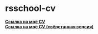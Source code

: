 # rsschool-cv

[**Ссылка на моё CV**](https://Valeria110.github.io/rsschool-cv/cv)\
[**Ссылка на моё CV (свёрстанная версия)**](https://Valeria110.github.io/rsschool-cv/)